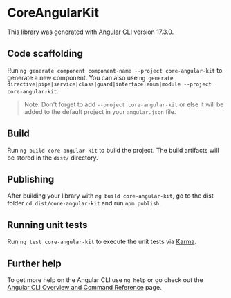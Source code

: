 # CoreAngularKit

This library was generated with [Angular CLI](https://github.com/angular/angular-cli) version 17.3.0.

## Code scaffolding

Run `ng generate component component-name --project core-angular-kit` to generate a new component. You can also use `ng generate directive|pipe|service|class|guard|interface|enum|module --project core-angular-kit`.
> Note: Don't forget to add `--project core-angular-kit` or else it will be added to the default project in your `angular.json` file. 

## Build

Run `ng build core-angular-kit` to build the project. The build artifacts will be stored in the `dist/` directory.

## Publishing

After building your library with `ng build core-angular-kit`, go to the dist folder `cd dist/core-angular-kit` and run `npm publish`.

## Running unit tests

Run `ng test core-angular-kit` to execute the unit tests via [Karma](https://karma-runner.github.io).

## Further help

To get more help on the Angular CLI use `ng help` or go check out the [Angular CLI Overview and Command Reference](https://angular.io/cli) page.
